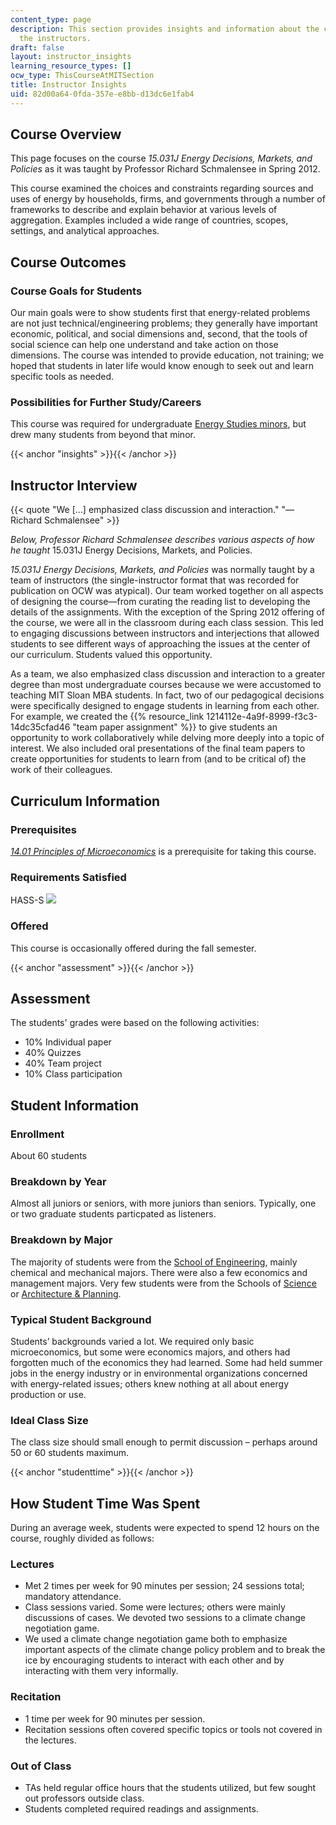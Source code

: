 ```yaml
---
content_type: page
description: This section provides insights and information about the course from
  the instructors.
draft: false
layout: instructor_insights
learning_resource_types: []
ocw_type: ThisCourseAtMITSection
title: Instructor Insights
uid: 82d00a64-0fda-357e-e8bb-d13dc6e1fab4
---
```

## Course Overview

This page focuses on the course _15.031J Energy Decisions, Markets, and Policies_ as it was taught by Professor Richard Schmalensee in Spring 2012.

This course examined the choices and constraints regarding sources and uses of energy by households, firms, and governments through a number of frameworks to describe and explain behavior at various levels of aggregation. Examples included a wide range of countries, scopes, settings, and analytical approaches.

## Course Outcomes

### Course Goals for Students

Our main goals were to show students first that energy-related problems are not just technical/engineering problems; they generally have important economic, political, and social dimensions and, second, that the tools of social science can help one understand and take action on those dimensions. The course was intended to provide education, not training; we hoped that students in later life would know enough to seek out and learn specific tools as needed.

### Possibilities for Further Study/Careers

This course was required for undergraduate [Energy Studies minors](http://mitei.mit.edu/education/energy-minor), but drew many students from beyond that minor.

{{< anchor "insights" >}}{{< /anchor >}}

## Instructor Interview

{{< quote "We […] emphasized class discussion and interaction." "—Richard Schmalensee" >}}

_Below, Professor Richard Schmalensee describes various aspects of how he taught_ 15.031J Energy Decisions, Markets, and Policies.

_15.031J Energy Decisions, Markets, and Policies_ was normally taught by a team of instructors (the single-instructor format that was recorded for publication on OCW was atypical). Our team worked together on all aspects of designing the course—from curating the reading list to developing the details of the assignments. With the exception of the Spring 2012 offering of the course, we were all in the classroom during each class session. This led to engaging discussions between instructors and interjections that allowed students to see different ways of approaching the issues at the center of our curriculum. Students valued this opportunity.

As a team, we also emphasized class discussion and interaction to a greater degree than most undergraduate courses because we were accustomed to teaching MIT Sloan MBA students. In fact, two of our pedagogical decisions were specifically designed to engage students in learning from each other. For example, we created the {{% resource_link 1214112e-4a9f-8999-f3c3-14dc35cfad46 "team paper assignment" %}} to give students an opportunity to work collaboratively while delving more deeply into a topic of interest. We also included oral presentations of the final team papers to create opportunities for students to learn from (and to be critical of) the work of their colleagues.

## Curriculum Information

### Prerequisites

[_14.01 Principles of Microeconomics_](/courses/14-01sc-principles-of-microeconomics-fall-2011) is a prerequisite for taking this course.

### Requirements Satisfied

HASS-S ![](/images/educator/icon-question-hass-s.png)

### Offered

This course is occasionally offered during the fall semester.

{{< anchor "assessment" >}}{{< /anchor >}}

## Assessment

The students' grades were based on the following activities:

- 10% Individual paper
- 40% Quizzes
- 40% Team project
- 10% Class participation

## Student Information

### Enrollment

About 60 students

### Breakdown by Year

Almost all juniors or seniors, with more juniors than seniors. Typically, one or two graduate students particpated as listeners.  

### Breakdown by Major

The majority of students were from the [School of Engineering](http://engineering.mit.edu/), mainly chemical and mechanical majors. There were also a few economics and management majors. Very few students were from the Schools of [Science](http://science.mit.edu/) or [Architecture & Planning](http://sap.mit.edu/).

### Typical Student Background

Students’ backgrounds varied a lot. We required only basic microeconomics, but some were economics majors, and others had forgotten much of the economics they had learned. Some had held summer jobs in the energy industry or in environmental organizations concerned with energy-related issues; others knew nothing at all about energy production or use.

### Ideal Class Size

The class size should small enough to permit discussion – perhaps around 50 or 60 students maximum.

{{< anchor "studenttime" >}}{{< /anchor >}}

## How Student Time Was Spent

During an average week, students were expected to spend 12 hours on the course, roughly divided as follows:

### Lectures

- Met 2 times per week for 90 minutes per session; 24 sessions total; mandatory attendance.
- Class sessions varied. Some were lectures; others were mainly discussions of cases. We devoted two sessions to a climate change negotiation game.
- We used a climate change negotiation game both to emphasize important aspects of the climate change policy problem and to break the ice by encouraging students to interact with each other and by interacting with them very informally.

### Recitation

- 1 time per week for 90 minutes per session.
- Recitation sessions often covered specific topics or tools not covered in the lectures.

### Out of Class

- TAs held regular office hours that the students utilized, but few sought out professors outside class.
- Students completed required readings and assignments.